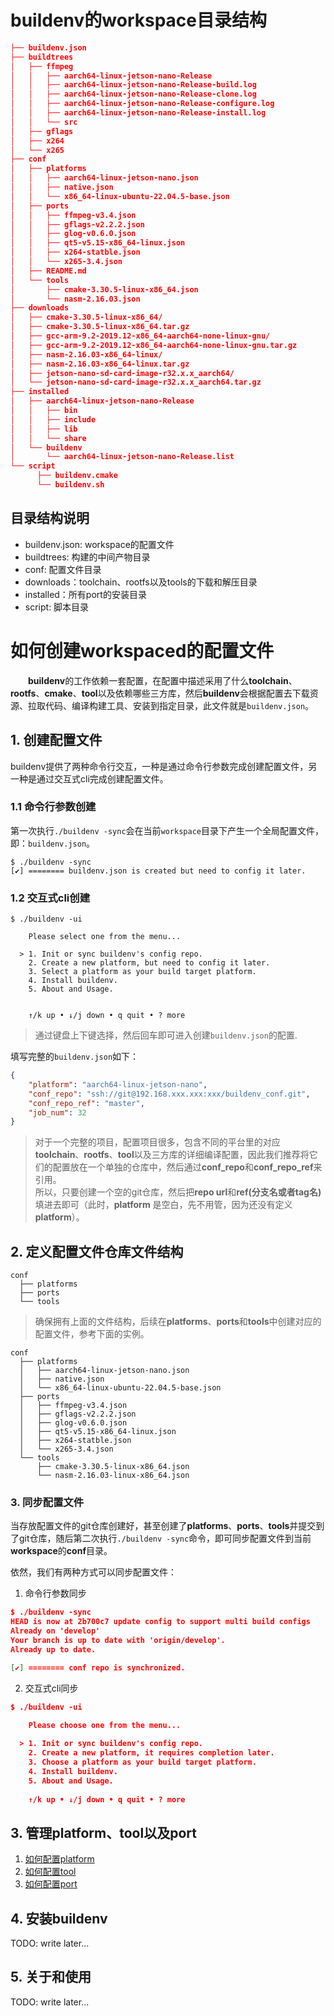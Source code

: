 # buildenv的workspace目录结构

```json
├── buildenv.json
├── buildtrees
│   ├── ffmpeg
│   │   ├── aarch64-linux-jetson-nano-Release
│   │   ├── aarch64-linux-jetson-nano-Release-build.log
│   │   ├── aarch64-linux-jetson-nano-Release-clone.log
│   │   ├── aarch64-linux-jetson-nano-Release-configure.log
│   │   ├── aarch64-linux-jetson-nano-Release-install.log
│   │   └── src
│   ├── gflags
│   ├── x264
│   └── x265
├── conf
│   ├── platforms
│   │   ├── aarch64-linux-jetson-nano.json
│   │   ├── native.json
│   │   └── x86_64-linux-ubuntu-22.04.5-base.json
│   ├── ports
│   │   ├── ffmpeg-v3.4.json
│   │   ├── gflags-v2.2.2.json
│   │   ├── glog-v0.6.0.json
│   │   ├── qt5-v5.15-x86_64-linux.json
│   │   ├── x264-statble.json
│   │   └── x265-3.4.json
│   ├── README.md
│   └── tools
│       ├── cmake-3.30.5-linux-x86_64.json
│       └── nasm-2.16.03.json
├── downloads
│   ├── cmake-3.30.5-linux-x86_64/
│   ├── cmake-3.30.5-linux-x86_64.tar.gz
│   ├── gcc-arm-9.2-2019.12-x86_64-aarch64-none-linux-gnu/
│   ├── gcc-arm-9.2-2019.12-x86_64-aarch64-none-linux-gnu.tar.gz
│   ├── nasm-2.16.03-x86_64-linux/
│   ├── nasm-2.16.03-x86_64-linux.tar.gz
│   ├── jetson-nano-sd-card-image-r32.x.x_aarch64/
│   └── jetson-nano-sd-card-image-r32.x.x_aarch64.tar.gz
├── installed
│   ├── aarch64-linux-jetson-nano-Release
│   │   ├── bin
│   │   ├── include
│   │   ├── lib
│   │   └── share
│   └── buildenv
│       └── aarch64-linux-jetson-nano-Release.list
└── script
   	  ├── buildenv.cmake
      └── buildenv.sh
```

目录结构说明
----------------

- buildenv.json: workspace的配置文件
- buildtrees: 构建的中间产物目录
- conf: 配置文件目录
- downloads：toolchain、rootfs以及tools的下载和解压目录
- installed：所有port的安装目录
- script: 脚本目录


# 如何创建workspaced的配置文件
 
&emsp;&emsp;**buildenv**的工作依赖一套配置，在配置中描述采用了什么**toolchain**、**rootfs**、**cmake**、**tool**以及依赖哪些三方库，然后**buildenv**会根据配置去下载资源、拉取代码、编译构建工具、安装到指定目录，此文件就是`buildenv.json`。

## 1. 创建配置文件

buildenv提供了两种命令行交互，一种是通过命令行参数完成创建配置文件，另一种是通过交互式cli完成创建配置文件。

### 1.1 命令行参数创建

第一次执行`./buildenv -sync`会在当前`workspace`目录下产生一个全局配置文件，即：`buildenv.json`。

```shell
$ ./buildenv -sync
[✔] ======== buildenv.json is created but need to config it later.
```

### 1.2 交互式cli创建

```
$ ./buildenv -ui

    Please select one from the menu...                     
                                                           
  > 1. Init or sync buildenv's config repo.                
    2. Create a new platform, but need to config it later.
    3. Select a platform as your build target platform.    
    4. Install buildenv.                                   
    5. About and Usage.                                    
                                                           
                                                           
    ↑/k up • ↓/j down • q quit • ? more                    
```

>通过键盘上下键选择，然后回车即可进入创建`buildenv.json`的配置.

填写完整的`buildenv.json`如下：

```json
{
    "platform": "aarch64-linux-jetson-nano",
    "conf_repo": "ssh://git@192.168.xxx.xxx:xxx/buildenv_conf.git",
    "conf_repo_ref": "master",
    "job_num": 32
}
```

>对于一个完整的项目，配置项目很多，包含不同的平台里的对应**toolchain**、**rootfs**、**tool**以及三方库的详细编译配置，因此我们推荐将它们的配置放在一个单独的仓库中，然后通过**conf_repo**和**conf_repo_ref**来引用。  
>所以，只要创建一个空的git仓库，然后把**repo url**和**ref(分支名或者tag名)** 填进去即可（此时，**platform** 是空白，先不用管，因为还没有定义**platform**）。

## 2. 定义配置文件仓库文件结构

```
conf
  ├── platforms
  ├── ports
  └── tools
```

>确保拥有上面的文件结构，后续在**platforms**、**ports**和**tools**中创建对应的配置文件，参考下面的实例。

```
conf
  ├── platforms
  │   ├── aarch64-linux-jetson-nano.json
  │   ├── native.json
  │   └── x86_64-linux-ubuntu-22.04.5-base.json
  ├── ports
  │   ├── ffmpeg-v3.4.json
  │   ├── gflags-v2.2.2.json
  │   ├── glog-v0.6.0.json
  │   ├── qt5-v5.15-x86_64-linux.json
  │   ├── x264-statble.json
  │   └── x265-3.4.json
  └── tools
      ├── cmake-3.30.5-linux-x86_64.json
      └── nasm-2.16.03-linux-x86_64.json
```

### 3. 同步配置文件

当存放配置文件的git仓库创建好，甚至创建了**platforms**、**ports**、**tools**并提交到了git仓库，随后第二次执行`./buildenv -sync`命令，即可同步配置文件到当前**workspace**的**conf**目录。

依然，我们有两种方式可以同步配置文件：

1. 命令行参数同步

```json
$ ./buildenv -sync
HEAD is now at 2b700c7 update config to support multi build configs
Already on 'develop'
Your branch is up to date with 'origin/develop'.
Already up to date.

[✔] ======== conf repo is synchronized.
```

2. 交互式cli同步

```json
$ ./buildenv -ui

    Please choose one from the menu...                     
                                                           
  > 1. Init or sync buildenv's config repo.                
    2. Create a new platform, it requires completion later.
    3. Choose a platform as your build target platform.    
    4. Install buildenv.                                   
    5. About and Usage.                                    
                                                           
    ↑/k up • ↓/j down • q quit • ? more 
```

## 3. 管理platform、tool以及port

1. [如何配置platform](./platform.md)
2. [如何配置tool](./tool.md)
3. [如何配置port](./port.md)

## 4. 安装buildenv

TODO: write later...

## 5. 关于和使用

TODO: write later...